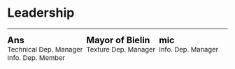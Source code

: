 <style>
h1 {text-align: center;}
h2 {text-align: left;}
h4 {text-align: center;}
h3 {text-align: left;}
p {text-align: center;}
</style>
<style type="text/css">
  #left{
        text-align:left;
  }
  #right{
        text-align:right;
  }
  #title{
        font-size:20px;
        text-align:left;
        font-weight:bold;
  }
  #des{
       font-size:15px;
       text-align:left;
  }
  .leadership_{
               display:inline-block
  }
  .leadership_1{
               font-size: 30px;
</style>
<h1><div id="left">Leadership</div></h1>
<hr>
<div class="leadership_1">

<div class="leadership_">
<div id="title" style="color:black;">Ans</div>
<div id="des">Technical Dep. Manager<br>Info. Dep. Member</div>
</div>

<div class="leadership_">
<div id="title" style="color:black;">Mayor of Bielin</div>
<div id="des">Texture Dep. Manager<br>&nbsp;</div>
</div>

<div class="leadership_">
<div id="title" style="color:black;">mic</div>
<div id="des">Info. Dep. Manager<br>&nbsp;</div>
</div>

</div>

